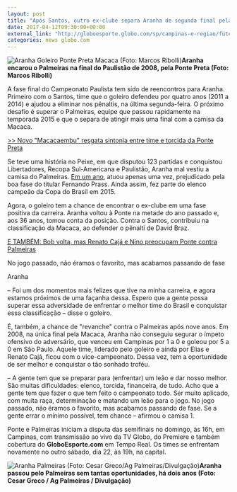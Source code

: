 ```yaml
---
layout: post
title: "Após Santos, outro ex-clube separa Aranha de segunda final pela Ponte"
date: 2017-04-12T09:30:00+00:00
external_link: "http://globoesporte.globo.com/sp/campinas-e-regiao/futebol/times/ponte-preta/noticia/2017/04/apos-santos-outro-ex-clube-separa-aranha-de-segunda-final-pela-ponte.html"
categories: news globo.com
---
```

 ![Aranha Goleiro Ponte Preta Macaca (Foto: Marcos Ribolli)](http://s2.glbimg.com/MxQcdQZHXX_xwQwvX1sKWL45vMs=/490x0:1253x1010/300x397/s.glbimg.com/es/ge/f/original/2017/04/10/aranha01.jpg "Aranha Goleiro Ponte Preta Macaca (Foto: Marcos Ribolli)")**Aranha encarou o Palmeiras na final do Paulistão de 2008, pela Ponte Preta (Foto: Marcos Ribolli)**

A fase final do Campeonato Paulista tem sido de reencontros para Aranha. Primeiro com o Santos, time que o goleiro defendeu por quatro anos (2011 a 2014) e ajudou a eliminar nos pênaltis, na última segunda-feira. O próximo desafio é superar o Palmeiras, equipe que passou rapidamente na temporada 2015 e que o separa de atingir mais uma final com a camisa da Macaca.

[\>\>&nbsp;Novo "Macacaembu" resgata sintonia entre time e torcida da Ponte Preta](http://globoesporte.globo.com/sp/campinas-e-regiao/futebol/times/ponte-preta/noticia/2017/04/novo-macacaembu-resgata-sintonia-entre-time-e-torcida-da-ponte-preta.html)

Se teve uma história no Peixe, em que disputou 123 partidas e conquistou Libertadores, Recopa Sul-Americana e Paulistão, Aranha mal vestiu a camisa do Palmeiras. [Em um ano](http://globoesporte.globo.com/futebol/times/palmeiras/noticia/2015/12/procurado-por-clubes-do-exterior-aranha-rescinde-com-o-palmeiras.html), atuou apenas uma vez, prejudicado pela boa fase do titular Fernando Prass. Ainda assim, fez parte do elenco campeão da Copa do Brasil em 2015.

Agora, o goleiro tem a chance de encontrar o ex-clube em uma fase positiva da carreira. Aranha voltou à Ponte na metade do ano passado e, aos 36 anos, tomou conta da posição. Contra o Santos, contribuiu na classificação da Macaca, ao defender o pênalti de David Braz.

[E TAMBÉM:&nbsp;Bob volta, mas Renato Cajá e Nino preocupam Ponte contra Palmeiras](http://globoesporte.globo.com/sp/campinas-e-regiao/futebol/times/ponte-preta/noticia/2017/04/bob-volta-mas-renato-caja-e-nino-preocupam-ponte-contra-palmeiras.html)

No jogo passado, não éramos o favorito, mas acabamos passando de fase  

Aranha

– Foi um dos momentos mais felizes que tive na minha carreira, e agora estamos próximos de uma façanha dessa. Espero que a gente possa superar essa adversidade de enfrentar o melhor time do Brasil e conquistar essa classificação&nbsp;– disse o goleiro.

É, também, a chance de "revanche" contra o Palmeiras após nove anos. Em 2008, na única final pela Macaca, Aranha não conseguiu segurar o ímpeto ofensivo do adversário, que venceu em Campinas por 1 a 0 e goleou por 5 a 0 em São Paulo. Aquele time, liderado pelo goleiro e ainda por Elias e Renato Cajá, ficou com o vice-campeonato. Dessa vez, tem a oportunidade de ser melhor e conquistar o tão sonhado troféu.

– A gente tem que se preparar para (enfrentar) um leão e dar nosso melhor. São muitas dificuldades: elenco, torcida, financeira, de tudo. Acho que a gente tem que fazer o que tem feito o campeonato todo. Ser muito aplicado, com muita raça, determinação e matando um leão para o jogo. No jogo passado, não éramos o favorito, mas acabamos passando de fase. Se a gente errar o mínimo possível, tem chance – afirmou o camisa 1.

Ponte e Palmeiras iniciam a disputa das semifinais no domingo, às 16h, em Campinas, com transmissão ao vivo da TV Globo, do Premiere e também cobertura do **GloboEsporte.com** em Tempo Real. Os times se enfrentam novamente no outro sábado, dia 22, às 19h, na capital.

 ![Aranha Palmeiras (Foto: Cesar Greco/Ag Palmeiras/Divulgação)](http://s2.glbimg.com/v_aMmAGEM0S6uuLh2cHUoqMDEy8=/0x38:999x617/690x400/s.glbimg.com/es/ge/f/original/2015/02/11/16307459157_302c877dee_o.jpg "Aranha Palmeiras (Foto: Cesar Greco/Ag Palmeiras/Divulgação)")**Aranha passou pelo Palmeiras sem tantas oportunidades, há dois anos (Foto: Cesar Greco / Ag Palmeiras / Divulgação)**

